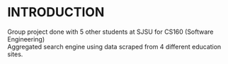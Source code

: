 # INTRODUCTION #

Group project done with 5 other students at SJSU for CS160 (Software Engineering)<br />
Aggregated search engine using data scraped from 4 different education sites.
